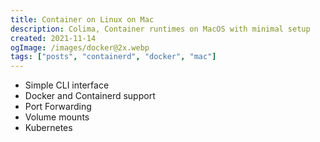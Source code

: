 ```yaml
---
title: Container on Linux on Mac
description: Colima, Container runtimes on MacOS with minimal setup
created: 2021-11-14
ogImage: /images/docker@2x.webp
tags: ["posts", "containerd", "docker", "mac"]
---
```


- Simple CLI interface
- Docker and Containerd support
- Port Forwarding
- Volume mounts
- Kubernetes
